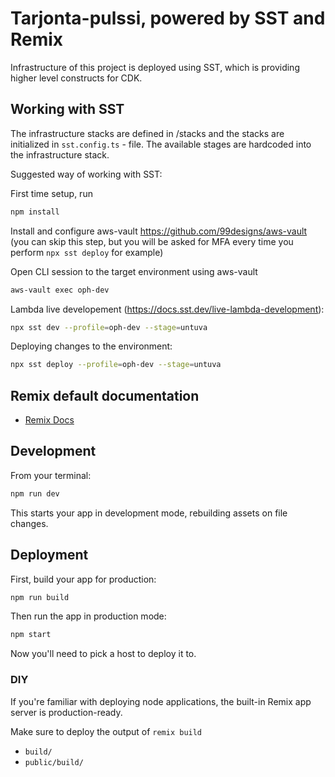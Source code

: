 # Tarjonta-pulssi, powered by SST and Remix

Infrastructure of this project is deployed using SST, which is providing higher level constructs for CDK.

## Working with SST

The infrastructure stacks are defined in /stacks and the stacks are initialized in `sst.config.ts` - file. The available stages are hardcoded into the infrastructure stack.

Suggested way of working with SST:

First time setup, run
```sh
npm install
```

Install and configure aws-vault https://github.com/99designs/aws-vault (you can skip this step, but you will be asked for MFA every time you perform `npx sst deploy` for example)

Open CLI session to the target environment using aws-vault 

```sh
aws-vault exec oph-dev
```

Lambda live developement (https://docs.sst.dev/live-lambda-development):
```sh
npx sst dev --profile=oph-dev --stage=untuva
```

Deploying changes to the environment:
```sh
npx sst deploy --profile=oph-dev --stage=untuva
```


## Remix default documentation
- [Remix Docs](https://remix.run/docs)

## Development

From your terminal:

```sh
npm run dev
```

This starts your app in development mode, rebuilding assets on file changes.

## Deployment

First, build your app for production:

```sh
npm run build
```

Then run the app in production mode:

```sh
npm start
```

Now you'll need to pick a host to deploy it to.

### DIY

If you're familiar with deploying node applications, the built-in Remix app server is production-ready.

Make sure to deploy the output of `remix build`

- `build/`
- `public/build/`

